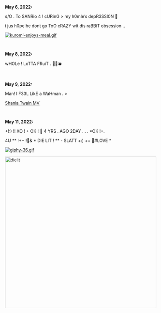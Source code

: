 **May 6, 2022:**

s/O . To SANRio 4 ! cURinG > my h0mIe’s depR3SSI0N 🤧

i jus h0pe he dont go ToO cRAZY wit dis raBBiT obsession ..

[![kuromi-enjoys-meal.gif](https://s8.gifyu.com/images/kuromi-enjoys-meal.gif)](https://gifyu.com/image/SsWxN)

&nbsp;

**May 8, 2022:**

wHOLe ! LoTTA FRuiT . 🍓🍒🫐

&nbsp;

**May 9, 2022:**

Man! I F33L LikE a WaHman . >

[Shania Twain MV](https://youtu.be/ZJL4UGSbeFg)

&nbsp;

**May 11, 2022:**

+!:) !! XO ! + OK ! 🖤 4 YRS . AGO 2DAY . . . *OK !+.

4U ** !++ !🖤& * DIE LIT ! ** - SLATT +:)
++ 🖤#LOVE *

<a href="https://gifyu.com/image/SsYjV"><img src="https://s8.gifyu.com/images/giphy-36.gif" alt="giphy-36.gif" border="0"/></a>

<a href="https://ibb.co/7Q4fCZD"><img src="https://i.ibb.co/w7skgPq/dielit.jpg" alt="dielit" border="0" width="500" height="500"></a>
